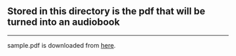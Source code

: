 ## Stored in this directory is the pdf that will be turned into an audiobook

***

sample.pdf is downloaded from [here](https://www.learningcontainer.com/download/sample-pdf-file-for-testing/).